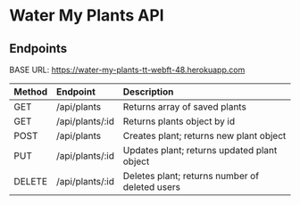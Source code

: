 # Water My Plants API

## Endpoints

BASE URL: https://water-my-plants-tt-webft-48.herokuapp.com


| Method | Endpoint                         | Description                                       |
| :----- | :---------------------------     | :------------------------------------------------ |
| GET    | /api/plants                      | Returns array of saved plants                     |
| GET    | /api/plants/:id                  | Returns plants object by id                       |
| POST   | /api/plants                      | Creates plant; returns new plant object           |
| PUT    | /api/plants/:id                  | Updates plant; returns updated plant object       |
| DELETE | /api/plants/:id                  | Deletes plant; returns number of deleted users    |